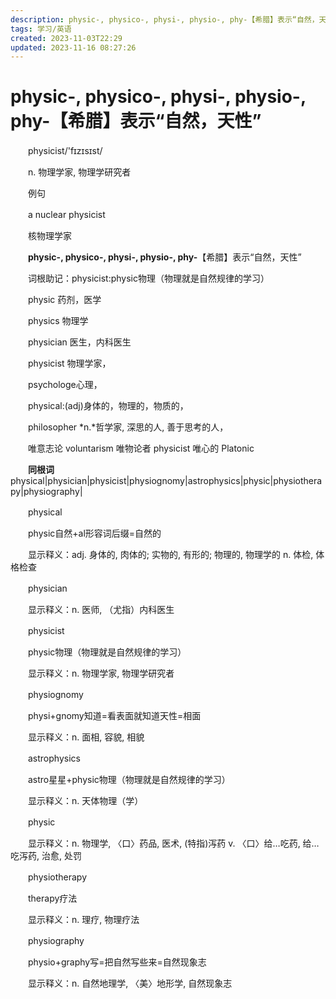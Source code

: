 ```yaml
---
description: physic-, physico-, physi-, physio-, phy-【希腊】表示“自然，天性”
tags: 学习/英语
created: 2023-11-03T22:29
updated: 2023-11-16 08:27:26
---
```

# physic-, physico-, physi-, physio-, phy-【希腊】表示“自然，天性”

　　physicist/'fɪzɪsɪst/

　　n. 物理学家, 物理学研究者

　　例句

　　a nuclear physicist

　　核物理学家

　　**physic-, physico-, physi-, physio-, phy-**【希腊】表示“自然，天性”

　　词根助记：physicist:physic物理（物理就是自然规律的学习）

　　physic 药剂，医学

　　physics 物理学

　　physician 医生，内科医生

　　physicist 物理学家，

　　psychologe心理，

　　physical:(adj)身体的，物理的，物质的，

　　philosopher *n.*哲学家, 深思的人, 善于思考的人，

　　唯意志论 voluntarism 唯物论者 physicist 唯心的 Platonic

　　**同根词**physical\|physician\|physicist\|physiognomy\|astrophysics\|physic\|physiotherapy\|physiography\|

　　physical

　　physic自然+al形容词后缀=自然的

　　显示释义：adj. 身体的, 肉体的; 实物的, 有形的; 物理的, 物理学的 n. 体检, 体格检查

　　physician

　　显示释义：n. 医师, （尤指）内科医生

　　physicist

　　physic物理（物理就是自然规律的学习）

　　显示释义：n. 物理学家, 物理学研究者

　　physiognomy

　　physi+gnomy知道=看表面就知道天性=相面

　　显示释义：n. 面相, 容貌, 相貌

　　astrophysics

　　astro星星+physic物理（物理就是自然规律的学习）

　　显示释义：n. 天体物理（学）

　　physic

　　显示释义：n. 物理学, 〈口〉药品, 医术, (特指)泻药 v. 〈口〉给…吃药, 给…吃泻药, 治愈, 处罚

　　physiotherapy

　　therapy疗法

　　显示释义：n. 理疗, 物理疗法

　　physiography

　　physio+graphy写=把自然写些来=自然现象志

　　显示释义：n. 自然地理学, 〈美〉地形学, 自然现象志
